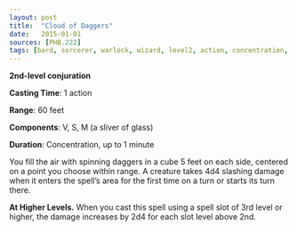 ```yaml
---
layout: post
title:  "Cloud of Daggers"
date:   2015-01-01
sources: [PHB.222]
tags: [bard, sorcerer, warlock, wizard, level2, action, concentration, conjuration]
---
```


**2nd-level conjuration**

**Casting Time**: 1 action

**Range**: 60 feet

**Components**: V, S, M (a sliver of glass)

**Duration**: Concentration, up to 1 minute

You fill the air with spinning daggers in a cube 5 feet on each side, centered on a point you choose within range. A creature takes 4d4 slashing damage when it enters the spell’s area for the first time on a turn or starts its turn there. 

**At Higher Levels.** When you cast this spell using a spell slot of 3rd level or higher, the damage increases by 2d4 for each slot level above 2nd. 
